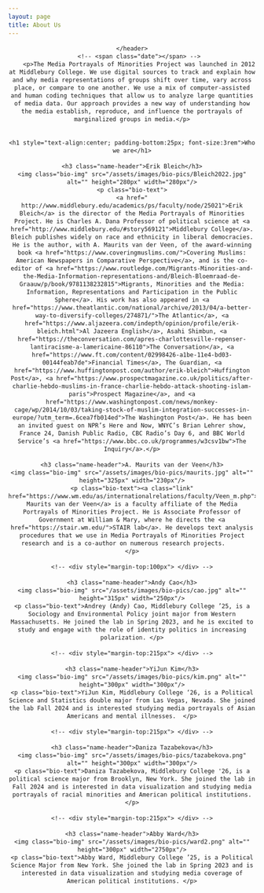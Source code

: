 ```yaml
---
layout: page
title: About Us
---
```

<!-- Global site tag (gtag.js) - Google Analytics -->
<script async src="https://www.googletagmanager.com/gtag/js?id=UA-146764207-1"></script>
<script>
  window.dataLayer = window.dataLayer || [];
  function gtag(){dataLayer.push(arguments);}
  gtag('js', new Date());

  gtag('config', 'UA-146764207-1');
</script>


<!-- Post -->
<section class="post">
    <header class="major">

    </header>
        <!-- <span class="date"></span> -->
        <p>The Media Portrayals of Minorities Project was launched in 2012 at Middlebury College. We use digital sources to track and explain how and why media representations of groups shift over time, vary across place, or compare to one another. We use a mix of computer-assisted and human coding techniques that allow us to analyze large quantities of media data. Our approach provides a new way of understanding how the media establish, reproduce, and influence the portrayals of marginalized groups in media.</p>


    <h1 style="text-align:center; padding-bottom:25px; font-size:3rem">Who we are</h1>

    <h3 class="name-header">Erik Bleich</h3>
    <img class="bio-img" src="/assets/images/bio-pics/Bleich2022.jpg" alt="" height="280px" width="280px"/>
    <p class="bio-text">
    <a href=" http://www.middlebury.edu/academics/ps/faculty/node/25021">Erik Bleich</a> is the director of the Media Portrayals of Minorities Project. He is Charles A. Dana Professor of political science at <a href="http://www.middlebury.edu/#story569121">Middlebury College</a>. Bleich publishes widely on race and ethnicity in liberal democracies. He is the author, with A. Maurits van der Veen, of the award-winning book <a href="https://www.coveringmuslims.com/">Covering Muslims: American Newspapers in Comparative Perspective</a>, and is the co-editor of <a href="https://www.routledge.com/Migrants-Minorities-and-the-Media-Information-representations-and/Bleich-Bloemraad-de-Graauw/p/book/9781138232815">Migrants, Minorities and the Media: Information, Representations and Participation in the Public Sphere</a>. His work has also appeared in <a href="https://www.theatlantic.com/national/archive/2013/04/a-better-way-to-diversify-colleges/274871/">The Atlantic</a>, <a href="https://www.aljazeera.com/indepth/opinion/profile/erik-bleich.html">Al Jazeera English</a>, Asahi Shimbun, <a href="https://theconversation.com/apres-charlottesville-repenser-lantiracisme-a-lamericaine-86110">The Conversation</a>, <a href="https://www.ft.com/content/02998426-a1be-11e4-bd03-00144feab7de">Financial Times</a>, The Guardian, <a href="https://www.huffingtonpost.com/author/erik-bleich">Huffington Post</a>, <a href="https://www.prospectmagazine.co.uk/politics/after-charlie-hebdo-muslims-in-france-charlie-hebdo-attack-shooting-islam-paris">Prospect Magazine</a>, and <a href="https://www.washingtonpost.com/news/monkey-cage/wp/2014/10/03/taking-stock-of-muslim-integration-successes-in-europe/?utm_term=.6cea7fb014ed">The Washington Post</a>. He has been an invited guest on NPR’s Here and Now, WNYC’s Brian Lehrer show, France 24, Danish Public Radio, CBC Radio’s Day 6, and BBC World Service’s <a href="https://www.bbc.co.uk/programmes/w3csv1bw">The Inquiry</a>.</p>

    <h3 class="name-header">A. Maurits van der Veen</h3>
    <img class="bio-img" src="/assets/images/bio-pics/maurits.jpg" alt="" height="325px" width="230px"/>
    <p class="bio-text"><a class="link" href="https://www.wm.edu/as/internationalrelations/faculty/Veen_m.php">A. Maurits van der Veen</a> is a faculty affiliate of the Media Portrayals of Minorities Project. He is Associate Professor of Government at William & Mary, where he directs the <a href="https://stair.wm.edu/">STAIR lab</a>. He develops text analysis procedures that we use in Media Portrayals of Minorities Project research and is a co-author on numerous research projects.     
    </p>

    <!-- <div style="margin-top:100px"> </div> -->

    <h3 class="name-header">Andy Cao</h3>
    <img class="bio-img" src="/assets/images/bio-pics/cao.jpg" alt="" height="315px" width="250px"/>
    <p class="bio-text">Andrey (Andy) Cao, Middlebury College ’25, is a Sociology and Environmental Policy joint major from Western Massachusetts. He joined the lab in Spring 2023, and he is excited to study and engage with the role of identity politics in increasing polarization. </p>

    <!-- <div style="margin-top:215px"> </div> -->

    <h3 class="name-header">YiJun Kim</h3>
    <img class="bio-img" src="/assets/images/bio-pics/kim.png" alt="" height="300px" width="300px"/>
    <p class="bio-text">YiJun Kim, Middlebury College ‘26, is a Political Science and Statistics double major from Las Vegas, Nevada. She joined the lab Fall 2024 and is interested studying media portrayals of Asian Americans and mental illnesses.  </p>

    <!-- <div style="margin-top:215px"> </div> -->

    <h3 class="name-header">Daniza Tazabekova</h3>
    <img class="bio-img" src="/assets/images/bio-pics/tazabekova.png" alt="" height="300px" width="300px"/>
    <p class="bio-text">Daniza Tazabekova, Middlebury College '26, is a political science major from Brooklyn, New York. She joined the lab in Fall 2024 and is interested in data visualization and studying media portrayals of racial minorities and American political institutions. </p>

    <!-- <div style="margin-top:215px"> </div> -->

    <h3 class="name-header">Abby Ward</h3>
    <img class="bio-img" src="/assets/images/bio-pics/ward2.png" alt="" height="300px" width="2750px"/>
    <p class="bio-text">Abby Ward, Middlebury College ’25, is a Political Science Major from New York. She joined the lab in Spring 2023 and is interested in data visualization and studying media coverage of American political institutions. </p>



</section>

